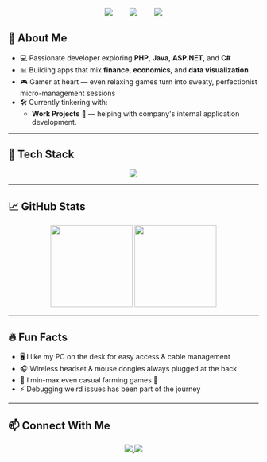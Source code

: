 <p align="center">
  <img src="https://media.tenor.com/C8Bv7AenOS0AAAAi/monhes.gif" style="margin: 0 15px;" />
  <img src="https://media.tenor.com/uHlkZ5Z-lq0AAAAi/minecraft-blue.gif" style="margin: 0 15px;" />
  <img src="https://media.tenor.com/hlprB1O1EgkAAAAi/parrot-dance.gif" style="margin: 0 15px;" />
</p>

## 🚀 About Me
- 💻 Passionate developer exploring **PHP**, **Java**, **ASP.NET**, and **C#**  
- 📊 Building apps that mix **finance**, **economics**, and **data visualization**  
- 🎮 Gamer at heart — even relaxing games turn into sweaty, perfectionist micro-management sessions
- 🛠️ Currently tinkering with:
  - **Work Projects** 💼 — helping with company's internal application development. 
---

## 🧰 Tech Stack
<p align="center">
  <img src="https://skillicons.dev/icons?i=java,kotlin,c,cpp,cs,py,dotnet,js,ts,react,nextjs,html,css,tailwind,bootstrap,php,laravel,mysql,postgres,git,linux" />
</p>

---

## 📈 GitHub Stats
<p align="center">
  <img src="https://github-readme-stats.vercel.app/api?username=JoshuaManasye&show_icons=true&theme=tokyonight" height="165"/>
  <img src="https://github-readme-stats.vercel.app/api/top-langs/?username=JoshuaManasye&layout=compact&theme=tokyonight" height="165"/>
</p>

---

## 🔥 Fun Facts
- 🖥️ I like my PC on the desk for easy access & cable management  
- 🎧 Wireless headset & mouse dongles always plugged at the back  
- 🧩 I min-max even casual farming games 🌱  
- ⚡ Debugging weird issues has been part of the journey  

---

## 📫 Connect With Me
<p align="center">
  <a href="https://www.linkedin.com/in/joshua-manasye/" target="_blank">
    <img src="https://skillicons.dev/icons?i=linkedin" />
  </a>
  <a href="https://www.instagram.com/joshuamanasye/">
    <img src="https://skillicons.dev/icons?i=instagram" />
  </a>
</p>

